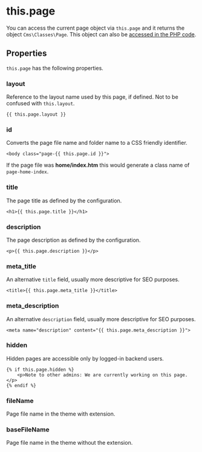 # this.page

You can access the current page object via `this.page` and it returns the object `Cms\Classes\Page`. This object can also be [accessed in the PHP code](../cms/pages/#page-variables).

## Properties

`this.page` has the following properties.

### layout

Reference to the layout name used by this page, if defined. Not to be confused with `this.layout`.

```twig
{{ this.page.layout }}
```

### id

Converts the page file name and folder name to a CSS friendly identifier.

```twig
<body class="page-{{ this.page.id }}">
```

If the page file was **home/index.htm** this would generate a class name of `page-home-index`.

### title

The page title as defined by the configuration.

```twig
<h1>{{ this.page.title }}</h1>
```

### description

The page description as defined by the configuration.

```twig
<p>{{ this.page.description }}</p>
```

### meta_title

An alternative `title` field, usually more descriptive for SEO purposes.

```twig
<title>{{ this.page.meta_title }}</title>
```

### meta_description

An alternative `description` field, usually more descriptive for SEO purposes.

```twig
<meta name="description" content="{{ this.page.meta_description }}">
```

### hidden

Hidden pages are accessible only by logged-in backend users.

```twig
{% if this.page.hidden %}
    <p>Note to other admins: We are currently working on this page.</p>
{% endif %}
```

### fileName

Page file name in the theme with extension.

### baseFileName

Page file name in the theme without the extension.
